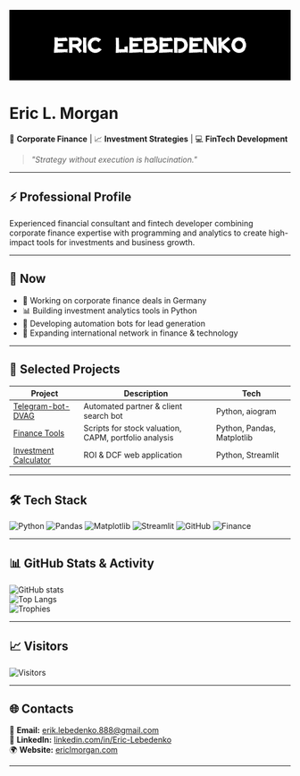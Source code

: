 ![banner](https://github.com/Eric-Lebedenko/Eric-Lebedenko/blob/main/assets/GIT%20BANNER.jpg)

# Eric L. Morgan  

💼 **Corporate Finance** | 📈 **Investment Strategies** | 💻 **FinTech Development**  

> _"Strategy without execution is hallucination."_  

---

## ⚡ Professional Profile  
Experienced financial consultant and fintech developer combining corporate finance expertise with programming and analytics to create high-impact tools for investments and business growth.

---

## 🚀 Now  
- 🏢 Working on corporate finance deals in Germany  
- 📊 Building investment analytics tools in Python  
- 🤖 Developing automation bots for lead generation  
- 🎯 Expanding international network in finance & technology  

---

## 📂 Selected Projects  
| Project | Description | Tech |
|---------|-------------|------|
| [Telegram-bot-DVAG](https://github.com/Eric-Lebedenko/Telegram-bot-DVAG) | Automated partner & client search bot | Python, aiogram |
| [Finance Tools](#) | Scripts for stock valuation, CAPM, portfolio analysis | Python, Pandas, Matplotlib |
| [Investment Calculator](#) | ROI & DCF web application | Python, Streamlit |

---

## 🛠 Tech Stack  
![Python](https://img.shields.io/badge/Python-3776AB?style=for-the-badge&logo=python&logoColor=white)
![Pandas](https://img.shields.io/badge/Pandas-150458?style=for-the-badge&logo=pandas&logoColor=white)
![Matplotlib](https://img.shields.io/badge/Matplotlib-003B57?style=for-the-badge&logo=plotly&logoColor=white)
![Streamlit](https://img.shields.io/badge/Streamlit-FF4B4B?style=for-the-badge&logo=streamlit&logoColor=white)
![GitHub](https://img.shields.io/badge/GitHub-181717?style=for-the-badge&logo=github&logoColor=white)
![Finance](https://img.shields.io/badge/Finance-Value_Analysis-green?style=for-the-badge)

---

## 📊 GitHub Stats & Activity  
![GitHub stats](https://github-readme-stats.vercel.app/api?username=Eric-Lebedenko&show_icons=true&theme=dark&hide_border=true&count_private=true)  
![Top Langs](https://github-readme-stats.vercel.app/api/top-langs/?username=Eric-Lebedenko&layout=compact&theme=dark&hide_border=true)  
![Trophies](https://github-profile-trophy.vercel.app/?username=Eric-Lebedenko&theme=darkhub&no-frame=true&margin-w=5)

---

## 📈 Visitors  
![Visitors](https://komarev.com/ghpvc/?username=Eric-Lebedenko&color=gold&style=flat-square)

---

## 🌐 Contacts  
📧 **Email:** [erik.lebedenko.888@gmail.com](mailto:erik.lebedenko.888@gmail.com)  
💼 **LinkedIn:** [linkedin.com/in/Eric-Lebedenko](#)  
🌍 **Website:** [ericlmorgan.com](https://ericlmorgan.com)  

---
